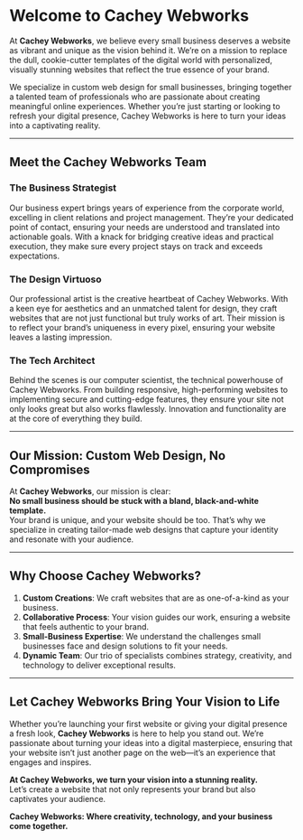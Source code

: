 # Welcome to Cachey Webworks

At **Cachey Webworks**, we believe every small business deserves a website as vibrant and unique as the vision behind it. We’re on a mission to replace the dull, cookie-cutter templates of the digital world with personalized, visually stunning websites that reflect the true essence of your brand.

We specialize in custom web design for small businesses, bringing together a talented team of professionals who are passionate about creating meaningful online experiences. Whether you’re just starting or looking to refresh your digital presence, Cachey Webworks is here to turn your ideas into a captivating reality.

---

## Meet the Cachey Webworks Team

### The Business Strategist  
Our business expert brings years of experience from the corporate world, excelling in client relations and project management. They’re your dedicated point of contact, ensuring your needs are understood and translated into actionable goals. With a knack for bridging creative ideas and practical execution, they make sure every project stays on track and exceeds expectations.

### The Design Virtuoso  
Our professional artist is the creative heartbeat of Cachey Webworks. With a keen eye for aesthetics and an unmatched talent for design, they craft websites that are not just functional but truly works of art. Their mission is to reflect your brand’s uniqueness in every pixel, ensuring your website leaves a lasting impression.

### The Tech Architect  
Behind the scenes is our computer scientist, the technical powerhouse of Cachey Webworks. From building responsive, high-performing websites to implementing secure and cutting-edge features, they ensure your site not only looks great but also works flawlessly. Innovation and functionality are at the core of everything they build.

---

## Our Mission: Custom Web Design, No Compromises

At **Cachey Webworks**, our mission is clear:  
**No small business should be stuck with a bland, black-and-white template.**  
Your brand is unique, and your website should be too. That’s why we specialize in creating tailor-made web designs that capture your identity and resonate with your audience.

---

## Why Choose Cachey Webworks?

1. **Custom Creations**: We craft websites that are as one-of-a-kind as your business.  
2. **Collaborative Process**: Your vision guides our work, ensuring a website that feels authentic to your brand.  
3. **Small-Business Expertise**: We understand the challenges small businesses face and design solutions to fit your needs.  
4. **Dynamic Team**: Our trio of specialists combines strategy, creativity, and technology to deliver exceptional results.

---

## Let Cachey Webworks Bring Your Vision to Life

Whether you’re launching your first website or giving your digital presence a fresh look, **Cachey Webworks** is here to help you stand out. We’re passionate about turning your ideas into a digital masterpiece, ensuring that your website isn’t just another page on the web—it’s an experience that engages and inspires.

**At Cachey Webworks, we turn your vision into a stunning reality.**  
Let’s create a website that not only represents your brand but also captivates your audience.

**Cachey Webworks: Where creativity, technology, and your business come together.**
